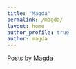```yaml
---
title: "Magda"
permalink: /magda/
layout: home
author_profile: true
author: magda
---
```


[Posts by Magda](https://bronowski.it/categories/#magda)

